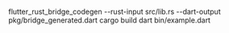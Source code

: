 flutter_rust_bridge_codegen --rust-input src/lib.rs --dart-output pkg/bridge_generated.dart
cargo build
dart bin/example.dart
